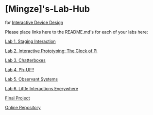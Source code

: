 # [Mingze]'s-Lab-Hub
for [Interactive Device Design](https://github.com/FAR-Lab/Developing-and-Designing-Interactive-Devices/)

Please place links here to the README.md's for each of your labs here:

[Lab 1. Staging Interaction](Lab%201/)

[Lab 2. Interactive Prototyping: The Clock of Pi](Lab%202/)

[Lab 3. Chatterboxes](Lab%203/)

[Lab 4. Ph-UI!!!](Lab%204/)

[Lab 5. Observant Systems](Lab%205/)

[Lab 6. Little Interactions Everywhere](Lab%206/)

[Final Project]((https://github.com/nightkvn/Interactive-Lab-Hub/tree/Fall2023/Final))

[Online Repository](https://github.com/FAR-Lab/Developing-and-Designing-Interactive-Devices/blob/2023Fall/FinalProject.md)

